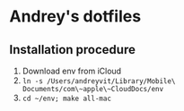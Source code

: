 Andrey's dotfiles
=================


Installation procedure
----------------------

1. Download env from iCloud
2. `ln -s /Users/andreyvit/Library/Mobile\ Documents/com\~apple\~CloudDocs/env`
3. `cd ~/env; make all-mac`
